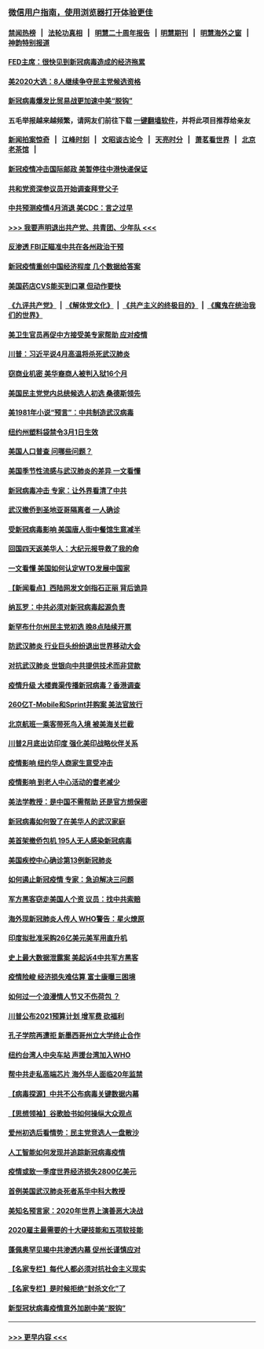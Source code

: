 ### [微信用户指南，使用浏览器打开体验更佳](https://github.com/gfw-breaker/banned-news1/blob/master/indexes/wechat-guide.md?t=0)
#### [禁闻热榜](热点新闻.md?t=0)  &nbsp;&nbsp;|&nbsp;&nbsp; [法轮功真相](https://github.com/gfw-breaker/truth/blob/master/README.md?t=0) &nbsp;&nbsp;|&nbsp;&nbsp; [明慧二十周年报告](https://github.com/gfw-breaker/mh-reports/blob/master/README.md?t=0) &nbsp;&nbsp;|&nbsp;&nbsp;[明慧期刊](https://github.com/gfw-breaker/mh-qikan) &nbsp;&nbsp;|&nbsp;&nbsp; [明慧海外之窗](https://github.com/gfw-breaker/mh-news/blob/master/README.md?t=0) &nbsp;&nbsp;|&nbsp;&nbsp; [神韵特别报道](https://github.com/gfw-breaker/mh-news/blob/master/shenyun.md?t=0)
#### [FED主席：很快见到新冠病毒造成的经济拖累](../pages/nsc412/n11864507.md?t=02130755) 
#### [美2020大选：8人继续争夺民主党候选资格](../pages/nsc412/n11864327.md?t=02130755) 
#### [新冠病毒爆发比贸易战更加速中美“脱钩”](../pages/nsc412/n11864470.md?t=02130755) 
#### 五毛举报越来越频繁，请网友们前往下载 [一键翻墙软件](https://github.com/gfw-breaker/ssr-accounts)，并将此项目推荐给亲友
#### [新闻拍案惊奇](https://github.com/gfw-breaker/banned-news1/blob/master/pages/link4.md) &nbsp;&nbsp;|&nbsp;&nbsp; [江峰时刻](https://github.com/gfw-breaker/banned-news1/blob/master/pages/link4.md) &nbsp;&nbsp;|&nbsp;&nbsp; [文昭谈古论今](https://github.com/gfw-breaker/banned-news1/blob/master/pages/link4.md) &nbsp;&nbsp;|&nbsp;&nbsp; [天亮时分](https://github.com/gfw-breaker/banned-news1/blob/master/pages/link4.md) &nbsp;&nbsp;|&nbsp;&nbsp; [萧茗看世界](https://github.com/gfw-breaker/banned-news1/blob/master/pages/link4.md) &nbsp;&nbsp;|&nbsp;&nbsp; [北京老茶馆](https://github.com/gfw-breaker/banned-news1/blob/master/pages/link4.md) &nbsp;&nbsp;|&nbsp;&nbsp; 
#### [新冠疫情冲击国际邮政 美暂停往中港快递保证](../pages/nsc412/n11864207.md?t=02130755) 
#### [共和党资深参议员开始调查拜登父子](../pages/nsc412/n11863984.md?t=02130755) 
#### [中共预测疫情4月消退 美CDC：言之过早](../pages/nsc412/n11864310.md?t=02130755) 
#### [>>> 我要声明退出共产党、共青团、少年队 <<<](https://github.com/begood0513/goodnews/blob/master/quit/letter.md) 
#### [反渗透 FBI正瞄准中共在各州政治干预](../pages/nsc412/n11864300.md?t=02130755) 
#### [新冠疫情重创中国经济程度 几个数据给答案](../pages/nsc412/n11864203.md?t=02130755) 
#### [美国药店CVS能买到口罩 但动作要快](../pages/nsc412/n11862438.md?t=02130755) 
#### [《九评共产党》](https://github.com/begood0513/9ping.md/blob/master/README.md) &nbsp;|&nbsp; [《解体党文化》](../../../../jtdwh.md/blob/master/README.md)  &nbsp;|&nbsp; [《共产主义的终极目的》](../../../../gczydzjmd.md/blob/master/README.md) &nbsp;|&nbsp; [《魔鬼在统治我们的世界》](../../../../mgztzwmdsj.md/blob/master/README.md) 
#### [美卫生官员再促中方接受美专家帮助 应对疫情](../pages/nsc412/n11864043.md?t=02130755) 
#### [川普：习近平说4月高温将杀死武汉肺炎](../pages/nsc412/n11860814.md?t=02130755) 
#### [窃商业机密 美华裔商人被判入狱16个月](../pages/nsc412/n11863911.md?t=02130755) 
#### [美国民主党党内总统候选人初选 桑德斯领先](../pages/nsc412/n11863475.md?t=02130755) 
#### [美1981年小说“预言”：中共制造武汉病毒](../pages/nsc412/n11863306.md?t=02130755) 
#### [纽约州塑料袋禁令3月1日生效](../pages/nsc412/n11862832.md?t=02130755) 
#### [美国人口普查  问哪些问题？](../pages/nsc412/n11862808.md?t=02130755) 
#### [美国季节性流感与武汉肺炎的差异 一文看懂](../pages/nsc412/n11862428.md?t=02130755) 
#### [新冠病毒冲击 专家：让外界看清了中共](../pages/nsc412/n11862280.md?t=02130755) 
#### [武汉撤侨到圣地亚哥隔离者 一人确诊](../pages/nsc412/n11862460.md?t=02130755) 
#### [受新冠病毒影响 美国唐人街中餐馆生意减半](../pages/nsc412/n11861940.md?t=02130755) 
#### [回国四天返美华人：大纪元报导救了我的命](../pages/nsc412/n11862181.md?t=02130755) 
#### [一文看懂 美国如何认定WTO发展中国家](../pages/nsc412/n11862051.md?t=02130755) 
#### [【新闻看点】西陆网发文剑指石正丽 背后诡异](../pages/nsc412/n11861792.md?t=02130755) 
#### [纳瓦罗：中共必须对新冠病毒起源负责](../pages/nsc412/n11861810.md?t=02130755) 
#### [新罕布什尔州民主党初选 晚8点陆续开票](../pages/nsc412/n11861872.md?t=02130755) 
#### [防武汉肺炎 行业巨头纷纷退出世界移动大会](../pages/nsc412/n11861795.md?t=02130755) 
#### [对抗武汉肺炎 世银向中共提供技术而非贷款](../pages/nsc412/n11861652.md?t=02130755) 
#### [疫情升级 大楼粪渠传播新冠病毒？香港调查](../pages/nsc412/n11861556.md?t=02130755) 
#### [260亿T-Mobile和Sprint并购案 美法官放行](../pages/nsc412/n11861511.md?t=02130755) 
#### [北京航班一乘客带死鸟入境 被美海关拦截](../pages/nsc412/n11861317.md?t=02130755) 
#### [川普2月底出访印度 强化美印战略伙伴关系](../pages/nsc412/n11860557.md?t=02130755) 
#### [疫情影响  纽约华人商家生意受冲击](../pages/nsc412/n11860284.md?t=02130755) 
#### [疫情影响  到老人中心活动的耆老减少](../pages/nsc412/n11860199.md?t=02130755) 
#### [美法学教授：是中国不需帮助 还是官方想保密](../pages/nsc412/n11859492.md?t=02130755) 
#### [新冠病毒如何毁了在美华人的武汉家庭](../pages/nsc412/n11859524.md?t=02130755) 
#### [美首架撤侨包机 195人无人感染新冠病毒](../pages/nsc412/n11859908.md?t=02130755) 
#### [美国疾控中心确诊第13例新冠肺炎](../pages/nsc412/n11859966.md?t=02130755) 
#### [如何遏止新冠疫情 专家：急迫解决三问题](../pages/nsc412/n11859685.md?t=02130755) 
#### [军方黑客窃走美国人个资 议员：找中共索赔](../pages/nsc412/n11859371.md?t=02130755) 
#### [海外现新冠肺炎人传人 WHO警告：星火燎原](../pages/nsc412/n11859252.md?t=02130755) 
#### [印度拟批准采购26亿美元美军用直升机](../pages/nsc412/n11859143.md?t=02130755) 
#### [史上最大数据泄露案 美起诉4中共军方黑客](../pages/nsc412/n11859115.md?t=02130755) 
#### [疫情险峻 经济损失难估算 富士康曝三困境](../pages/nsc412/n11859120.md?t=02130755) 
#### [如何过一个浪漫情人节又不伤荷包 ？](../pages/nsc412/n11858969.md?t=02130755) 
#### [川普公布2021预算计划 增军费 砍福利](../pages/nsc412/n11859012.md?t=02130755) 
#### [孔子学院再遭拒 新墨西哥州立大学终止合作](../pages/nsc412/n11858661.md?t=02130755) 
#### [纽约台湾人中央车站  声援台湾加入WHO](../pages/nsc412/n11857757.md?t=02130755) 
#### [帮中共走私高端芯片 海外华人面临20年监禁](../pages/nsc412/n11855016.md?t=02130755) 
#### [【病毒探源】中共不公布病毒关键数据内幕](../pages/nsc412/n11856584.md?t=02130755) 
#### [【思想领袖】谷歌脸书如何操纵大众观点](../pages/nsc412/n11680874.md?t=02130755) 
#### [爱州初选后看情势：民主党竞选人一盘散沙](../pages/nsc412/n11856557.md?t=02130755) 
#### [人工智能如何发现并追踪新冠病毒疫情](../pages/nsc412/n11856398.md?t=02130755) 
#### [疫情或致一季度世界经济损失2800亿美元](../pages/nsc412/n11855639.md?t=02130755) 
#### [首例美国武汉肺炎死者系华中科大教授](../pages/nsc412/n11855500.md?t=02130755) 
#### [美知名预言家：2020年世界上演善恶大决战](../pages/nsc412/n11855418.md?t=02130755) 
#### [2020雇主最需要的十大硬技能和五项软技能](../pages/nsc412/n11850953.md?t=02130755) 
#### [蓬佩奥罕见揭中共渗透内幕 促州长谨慎应对](../pages/nsc412/n11854685.md?t=02130755) 
#### [【名家专栏】每代人都必须对抗社会主义现实](../pages/nsc412/n11831412.md?t=02130755) 
#### [【名家专栏】是时候拒绝“封杀文化”了](../pages/nsc412/n11814093.md?t=02130755) 
#### [新型冠状病毒疫情意外加剧中美“脱钩”](../pages/nsc412/n11854475.md?t=02130755) 

----
#### [ >>> 更早内容 <<< ](../indexes/nsc412-earlier.md)
